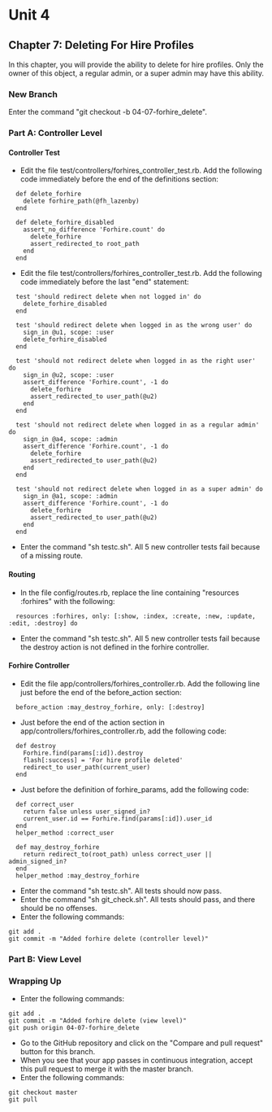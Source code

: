# Unit 4
## Chapter 7: Deleting For Hire Profiles

In this chapter, you will provide the ability to delete for hire profiles.  Only the owner of this object, a regular admin, or a super admin may have this ability.

### New Branch
Enter the command "git checkout -b 04-07-forhire_delete".

### Part A: Controller Level

#### Controller Test
* Edit the file test/controllers/forhires_controller_test.rb.  Add the following code immediately before the end of the definitions section:
```
  def delete_forhire
    delete forhire_path(@fh_lazenby)
  end

  def delete_forhire_disabled
    assert_no_difference 'Forhire.count' do
      delete_forhire
      assert_redirected_to root_path
    end
  end
```
* Edit the file test/controllers/forhires_controller_test.rb.  Add the following code immediately before the last "end" statement:
```
  test 'should redirect delete when not logged in' do
    delete_forhire_disabled
  end

  test 'should redirect delete when logged in as the wrong user' do
    sign_in @u1, scope: :user
    delete_forhire_disabled
  end

  test 'should not redirect delete when logged in as the right user' do
    sign_in @u2, scope: :user
    assert_difference 'Forhire.count', -1 do
      delete_forhire
      assert_redirected_to user_path(@u2)
    end
  end

  test 'should not redirect delete when logged in as a regular admin' do
    sign_in @a4, scope: :admin
    assert_difference 'Forhire.count', -1 do
      delete_forhire
      assert_redirected_to user_path(@u2)
    end
  end

  test 'should not redirect delete when logged in as a super admin' do
    sign_in @a1, scope: :admin
    assert_difference 'Forhire.count', -1 do
      delete_forhire
      assert_redirected_to user_path(@u2)
    end
  end
```
* Enter the command "sh testc.sh".  All 5 new controller tests fail because of a missing route.

#### Routing
* In the file config/routes.rb, replace the line containing "resources :forhires" with the following:
```
  resources :forhires, only: [:show, :index, :create, :new, :update, :edit, :destroy] do
```
* Enter the command "sh testc.sh".  All 5 new controller tests fail because the destroy action is not defined in the forhire controller.

#### Forhire Controller
* Edit the file app/controllers/forhires_controller.rb.  Add the following line just before the end of the before_action section:
```
  before_action :may_destroy_forhire, only: [:destroy]
```
* Just before the end of the action section in app/controllers/forhires_controller.rb, add the following code:
```
  def destroy
    Forhire.find(params[:id]).destroy
    flash[:success] = 'For hire profile deleted'
    redirect_to user_path(current_user)
  end
```
* Just before the definition of forhire_params, add the following code:
```
  def correct_user
    return false unless user_signed_in?
    current_user.id == Forhire.find(params[:id]).user_id
  end
  helper_method :correct_user

  def may_destroy_forhire
    return redirect_to(root_path) unless correct_user || admin_signed_in?
  end
  helper_method :may_destroy_forhire
```
* Enter the command "sh testc.sh".  All tests should now pass.
* Enter the command "sh git_check.sh".  All tests should pass, and there should be no offenses.
* Enter the following commands:
```
git add .
git commit -m "Added forhire delete (controller level)"
```

### Part B: View Level

### Wrapping Up
* Enter the following commands:
```
git add .
git commit -m "Added forhire delete (view level)"
git push origin 04-07-forhire_delete
```
* Go to the GitHub repository and click on the "Compare and pull request" button for this branch.
* When you see that your app passes in continuous integration, accept this pull request to merge it with the master branch.
* Enter the following commands:
```
git checkout master
git pull
```
